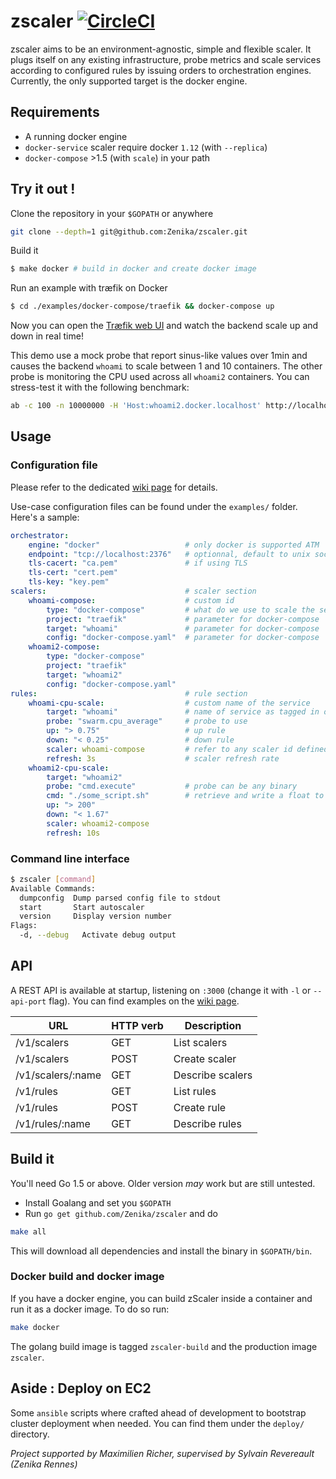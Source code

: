 zscaler  [![CircleCI](https://circleci.com/gh/Zenika/zscaler/tree/master.svg?style=svg&circle-token=78b4c3db440a574eea374cc602addd51a6b5e249)](https://circleci.com/gh/Zenika/zscaler/tree/master)
=======

zscaler aims to be an environment-agnostic, simple and flexible scaler. It plugs itself on any existing infrastructure, probe metrics and scale services according to configured rules by issuing orders to orchestration engines.
Currently, the only supported target is the docker engine.

Requirements
-----

- A running docker engine
- `docker-service` scaler require docker `1.12` (with `--replica`)
- `docker-compose` >1.5 (with `scale`) in your path

Try it out !
------------
Clone the repository in your `$GOPATH` or anywhere
```BASH
git clone --depth=1 git@github.com:Zenika/zscaler.git
```
Build it
```BASH
$ make docker # build in docker and create docker image
```
Run an example with træfik on Docker
```BASH
$ cd ./examples/docker-compose/traefik && docker-compose up
```
Now you can open the [Træfik web UI](http://localhost:8080/) and watch the backend scale up and down in real time!

This demo use a mock probe that report sinus-like values over 1min and causes the backend `whoami` to scale between 1 and 10 containers. The other probe is monitoring the CPU used across all `whoami2` containers. You can stress-test it with the following benchmark:

 ```BASH
ab -c 100 -n 10000000 -H 'Host:whoami2.docker.localhost' http://localhost/
```

Usage
-----

### Configuration file

Please refer to the dedicated [wiki page](https://github.com/Zenika/zscaler/wiki/Configuration#configuration-file) for details.

Use-case configuration files can be found under the `examples/` folder. Here's a sample:

```YAML
orchestrator:
    engine: "docker"                   # only docker is supported ATM
    endpoint: "tcp://localhost:2376"   # optionnal, default to unix socket
    tls-cacert: "ca.pem"               # if using TLS
    tls-cert: "cert.pem"
    tls-key: "key.pem"
scalers:                               # scaler section
    whoami-compose:                    # custom id
        type: "docker-compose"         # what do we use to scale the service ?
        project: "traefik"             # parameter for docker-compose
        target: "whoami"               # parameter for docker-compose
        config: "docker-compose.yaml"  # parameter for docker-compose
    whoami2-compose:
        type: "docker-compose"
        project: "traefik"
        target: "whoami2"
        config: "docker-compose.yaml"
rules:                                 # rule section
    whoami-cpu-scale:                  # custom name of the service
        target: "whoami"               # name of service as tagged in orchestrator
        probe: "swarm.cpu_average"     # probe to use
        up: "> 0.75"                   # up rule
        down: "< 0.25"                 # down rule
        scaler: whoami-compose         # refer to any scaler id defined above
        refresh: 3s                    # scaler refresh rate
    whoami2-cpu-scale:
        target: "whoami2"
        probe: "cmd.execute"           # probe can be any binary
        cmd: "./some_script.sh"        # retrieve and write a float to stdout
        up: "> 200"
        down: "< 1.67"
        scaler: whoami2-compose
        refresh: 10s
```

### Command line interface

```BASH
$ zscaler [command]
Available Commands:
  dumpconfig  Dump parsed config file to stdout
  start       Start autoscaler
  version     Display version number
Flags:
  -d, --debug   Activate debug output
```

API
---

A REST API is available at startup, listening on `:3000` (change it with `-l` or `--api-port` flag).
You can find examples on the [wiki page](https://github.com/Zenika/zscaler/wiki/API).

URL                | HTTP verb | Description
-------------------|-----------|------
/v1/scalers        | GET       | List scalers
/v1/scalers        | POST      | Create scaler
/v1/scalers/:name  | GET       | Describe scalers
/v1/rules          | GET       | List rules
/v1/rules          | POST      | Create rule
/v1/rules/:name    | GET       | Describe rules


Build it
--------

You'll need Go 1.5 or above. Older version _may_ work but are still untested.
- Install Goalang and set you `$GOPATH`
- Run `go get github.com/Zenika/zscaler` and do
```BASH
make all
```
This will download all dependencies and install the binary in `$GOPATH/bin`.

### Docker build and docker image
If you have a docker engine, you can build zScaler inside a container and run it as a docker image. To do so run:
```BASH
make docker
```
The golang build image is tagged `zscaler-build` and the production image `zscaler`.

Aside : Deploy on EC2
-------------

Some `ansible` scripts where crafted ahead of development to bootstrap cluster deployment when needed. You can find them under the `deploy/` directory.

_Project supported by Maximilien Richer, supervised by Sylvain Revereault (Zenika Rennes)_
